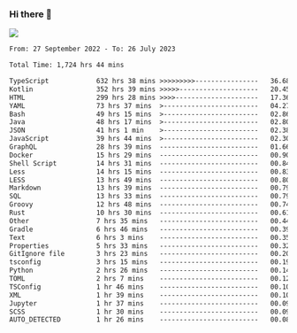 ### Hi there 👋

<!--<a href="https://github.com/search?o=desc&q=author%3Abushiyi&s=committer-date&type=Commits">-->
<!--    <img align="center" height = "178" src="https://github-readme-stats.vercel.app/api?username=bushiyi&count_private=true&show_icons=true&theme=noctis_minimus&hide=contribs&include_all_commits=true" />-->
<!--</a>-->
<!--<a href="https://github.com/bushiyi?tab=repositories">-->
<!--    <img align="center" height = "178" src="https://github-readme-stats.vercel.app/api/top-langs/?username=bushiyi&count_private=true&theme=noctis_minimus" />-->
<!--</a>-->
 
<!-- [![Ashutosh's github activity graph](https://activity-graph.herokuapp.com/graph?username=bushiyi&theme=react&bg_color=1B2932&point=698B69&line=698B69)](https://github.com/ashutosh00710/github-readme-activity-graph)
 -->


![](https://raw.githubusercontent.com/bushiyi/bushiyi/master/assets/github-contribution-grid-snake.svg)

<!--START_SECTION:waka-->

```txt
From: 27 September 2022 - To: 26 July 2023

Total Time: 1,724 hrs 44 mins

TypeScript            632 hrs 38 mins >>>>>>>>>----------------   36.68 %
Kotlin                352 hrs 39 mins >>>>>--------------------   20.45 %
HTML                  299 hrs 28 mins >>>>---------------------   17.36 %
YAML                  73 hrs 37 mins  >------------------------   04.27 %
Bash                  49 hrs 15 mins  >------------------------   02.86 %
Java                  48 hrs 17 mins  >------------------------   02.80 %
JSON                  41 hrs 1 min    >------------------------   02.38 %
JavaScript            39 hrs 44 mins  >------------------------   02.30 %
GraphQL               28 hrs 39 mins  -------------------------   01.66 %
Docker                15 hrs 29 mins  -------------------------   00.90 %
Shell Script          14 hrs 31 mins  -------------------------   00.84 %
Less                  14 hrs 15 mins  -------------------------   00.83 %
LESS                  13 hrs 49 mins  -------------------------   00.80 %
Markdown              13 hrs 39 mins  -------------------------   00.79 %
SQL                   13 hrs 33 mins  -------------------------   00.79 %
Groovy                12 hrs 48 mins  -------------------------   00.74 %
Rust                  10 hrs 30 mins  -------------------------   00.61 %
Other                 7 hrs 35 mins   -------------------------   00.44 %
Gradle                6 hrs 46 mins   -------------------------   00.39 %
Text                  6 hrs 3 mins    -------------------------   00.35 %
Properties            5 hrs 33 mins   -------------------------   00.32 %
GitIgnore file        3 hrs 23 mins   -------------------------   00.20 %
tsconfig              3 hrs 15 mins   -------------------------   00.19 %
Python                2 hrs 26 mins   -------------------------   00.14 %
TOML                  2 hrs 7 mins    -------------------------   00.12 %
TSConfig              1 hr 46 mins    -------------------------   00.10 %
XML                   1 hr 39 mins    -------------------------   00.10 %
Jupyter               1 hr 37 mins    -------------------------   00.09 %
SCSS                  1 hr 30 mins    -------------------------   00.09 %
AUTO_DETECTED         1 hr 26 mins    -------------------------   00.08 %
```

<!--END_SECTION:waka-->

